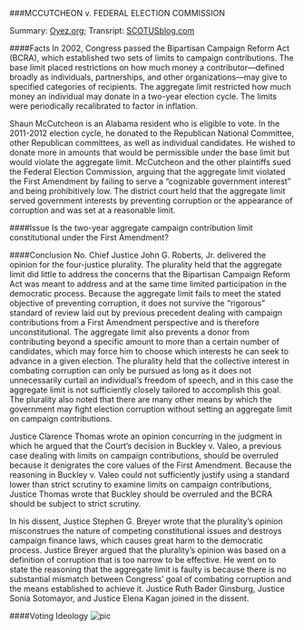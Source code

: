 ###MCCUTCHEON v. FEDERAL ELECTION COMMISSION

Summary: [Oyez.org](http://www.oyez.org/cases/2010-2019/2013/2013_12_536#sort=ideology);
Transript: [SCOTUSblog.com](http://www.supremecourt.gov/oral_arguments/argument_transcripts/12-536_21o2.pdf)

####Facts
In 2002, Congress passed the Bipartisan Campaign Reform Act (BCRA), which established two sets of limits to campaign contributions. The base limit placed restrictions on how much money a contributor—defined broadly as individuals, partnerships, and other organizations—may give to specified categories of recipients. The aggregate limit restricted how much money an individual may donate in a two-year election cycle. The limits were periodically recalibrated to factor in inflation.

Shaun McCutcheon is an Alabama resident who is eligible to vote. In the 2011-2012 election cycle, he donated to the Republican National Committee, other Republican committees, as well as individual candidates. He wished to donate more in amounts that would be permissible under the base limit but would violate the aggregate limit. McCutcheon and the other plaintiffs sued the Federal Election Commission, arguing that the aggregate limit violated the First Amendment by failing to serve a “cognizable government interest” and being prohibitively low. The district court held that the aggregate limit served government interests by preventing corruption or the appearance of corruption and was set at a reasonable limit.

####Issue
Is the two-year aggregate campaign contribution limit constitutional under the First Amendment?

####Conclusion
No. Chief Justice John G. Roberts, Jr. delivered the opinion for the four-justice plurality. The plurality held that the aggregate limit did little to address the concerns that the Bipartisan Campaign Reform Act was meant to address and at the same time limited participation in the democratic process. Because the aggregate limit fails to meet the stated objective of preventing corruption, it does not survive the “rigorous” standard of review laid out by previous precedent dealing with campaign contributions from a First Amendment perspective and is therefore unconstitutional. The aggregate limit also prevents a donor from contributing beyond a specific amount to more than a certain number of candidates, which may force him to choose which interests he can seek to advance in a given election. The plurality held that the collective interest in combating corruption can only be pursued as long as it does not unnecessarily curtail an individual’s freedom of speech, and in this case the aggregate limit is not sufficiently closely tailored to accomplish this goal. The plurality also noted that there are many other means by which the government may fight election corruption without setting an aggregate limit on campaign contributions.

Justice Clarence Thomas wrote an opinion concurring in the judgment in which he argued that the Court’s decision in Buckley v. Valeo, a previous case dealing with limits on campaign contributions, should be overruled because it denigrates the core values of the First Amendment. Because the reasoning in Buckley v. Valeo could not sufficiently justify using a standard lower than strict scrutiny to examine limits on campaign contributions, Justice Thomas wrote that Buckley should be overruled and the BCRA should be subject to strict scrutiny.

In his dissent, Justice Stephen G. Breyer wrote that the plurality’s opinion misconstrues the nature of competing constitutional issues and destroys campaign finance laws, which causes great harm to the democratic process. Justice Breyer argued that the plurality’s opinion was based on a definition of corruption that is too narrow to be effective. He went on to state the reasoning that the aggregate limit is faulty is because there is no substantial mismatch between Congress’ goal of combating corruption and the means established to achieve it. Justice Ruth Bader Ginsburg, Justice Sonia Sotomayor, and Justice Elena Kagan joined in the dissent.

####Voting Ideology
![pic](http://patellis.files.wordpress.com/2014/04/untitled.png)
